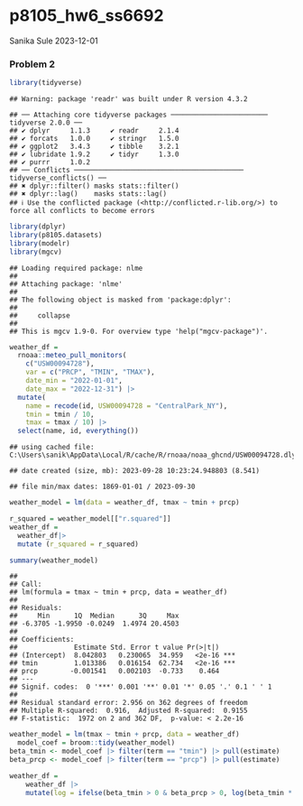 p8105_hw6_ss6692
================
Sanika Sule
2023-12-01

### Problem 2

``` r
library(tidyverse)
```

    ## Warning: package 'readr' was built under R version 4.3.2

    ## ── Attaching core tidyverse packages ──────────────────────── tidyverse 2.0.0 ──
    ## ✔ dplyr     1.1.3     ✔ readr     2.1.4
    ## ✔ forcats   1.0.0     ✔ stringr   1.5.0
    ## ✔ ggplot2   3.4.3     ✔ tibble    3.2.1
    ## ✔ lubridate 1.9.2     ✔ tidyr     1.3.0
    ## ✔ purrr     1.0.2     
    ## ── Conflicts ────────────────────────────────────────── tidyverse_conflicts() ──
    ## ✖ dplyr::filter() masks stats::filter()
    ## ✖ dplyr::lag()    masks stats::lag()
    ## ℹ Use the conflicted package (<http://conflicted.r-lib.org/>) to force all conflicts to become errors

``` r
library(dplyr)
library(p8105.datasets)
library(modelr)
library(mgcv)
```

    ## Loading required package: nlme
    ## 
    ## Attaching package: 'nlme'
    ## 
    ## The following object is masked from 'package:dplyr':
    ## 
    ##     collapse
    ## 
    ## This is mgcv 1.9-0. For overview type 'help("mgcv-package")'.

``` r
weather_df = 
  rnoaa::meteo_pull_monitors(
    c("USW00094728"),
    var = c("PRCP", "TMIN", "TMAX"), 
    date_min = "2022-01-01",
    date_max = "2022-12-31") |>
  mutate(
    name = recode(id, USW00094728 = "CentralPark_NY"),
    tmin = tmin / 10,
    tmax = tmax / 10) |>
  select(name, id, everything())
```

    ## using cached file: C:\Users\sanik\AppData\Local/R/cache/R/rnoaa/noaa_ghcnd/USW00094728.dly

    ## date created (size, mb): 2023-09-28 10:23:24.948803 (8.541)

    ## file min/max dates: 1869-01-01 / 2023-09-30

``` r
weather_model = lm(data = weather_df, tmax ~ tmin + prcp) 

r_squared = weather_model[["r.squared"]]
weather_df = 
  weather_df|> 
  mutate (r_squared = r_squared)

summary(weather_model)
```

    ## 
    ## Call:
    ## lm(formula = tmax ~ tmin + prcp, data = weather_df)
    ## 
    ## Residuals:
    ##     Min      1Q  Median      3Q     Max 
    ## -6.3705 -1.9950 -0.0249  1.4974 20.4503 
    ## 
    ## Coefficients:
    ##              Estimate Std. Error t value Pr(>|t|)    
    ## (Intercept)  8.042803   0.230065  34.959   <2e-16 ***
    ## tmin         1.013386   0.016154  62.734   <2e-16 ***
    ## prcp        -0.001541   0.002103  -0.733    0.464    
    ## ---
    ## Signif. codes:  0 '***' 0.001 '**' 0.01 '*' 0.05 '.' 0.1 ' ' 1
    ## 
    ## Residual standard error: 2.956 on 362 degrees of freedom
    ## Multiple R-squared:  0.916,  Adjusted R-squared:  0.9155 
    ## F-statistic:  1972 on 2 and 362 DF,  p-value: < 2.2e-16

``` r
weather_model = lm(tmax ~ tmin + prcp, data = weather_df)
  model_coef = broom::tidy(weather_model)
beta_tmin <- model_coef |> filter(term == "tmin") |> pull(estimate)
beta_prcp <- model_coef |> filter(term == "prcp") |> pull(estimate)

weather_df = 
    weather_df |>
    mutate(log = ifelse(beta_tmin > 0 & beta_prcp > 0, log(beta_tmin * beta_prcp), NA)) 
```
